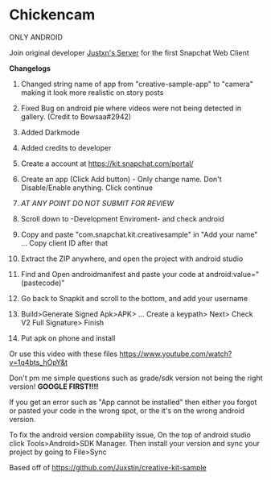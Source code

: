 # Chickencam
ONLY ANDROID
 
Join original developer [Justxn's Server](https://discord.gg/hjxKca) for the first Snapchat Web Client 
 
 **Changelogs**
  1. Changed string name of app from "creative-sample-app" to "camera" making it look more realistic on story posts 
  2. Fixed Bug on android pie where videos were not being detected in gallery. (Credit to Bowsaa#2942)
  3. Added Darkmode
  4. Added credits to developer

  1. Create a account at https://kit.snapchat.com/portal/
  2. Create an app (Click Add button) - Only change name. Don't Disable/Enable anything. Click continue
  3. *AT ANY POINT DO NOT SUBMIT FOR REVIEW*
  4. Scroll down to -Development Enviroment- and check android
  5. Copy and paste "com.snapchat.kit.creativesample" in "Add your name" ... Copy client ID after that
  6. Extract the ZIP anywhere, and open the project with android studio
  7. Find and Open androidmanifest and paste your code at android:value="(pastecode)"
  8. Go back to Snapkit and scroll to the bottom, and add your username
  9. Build>Generate Signed Apk>APK> ... Create a keypath> Next> Check V2 Full Signature> Finish
  10. Put apk on phone and install
  
  Or use this video with these files
  https://www.youtube.com/watch?v=1q4bts_hOpY&t
  
Don't pm me simple questions such as grade/sdk version not being the right version! **GOOGLE FIRST!!!!**

If you get an error such as "App cannot be installed" then either you forgot or pasted your code in the wrong spot, or the it's on the wrong android version.

To fix the android version compability issue, On the top of android studio click Tools>Android>SDK Manager. Then install your version and sync your project by going to File>Sync
  
Based off of https://github.com/Juxstin/creative-kit-sample
